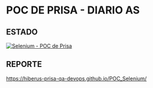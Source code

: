 # POC DE PRISA - DIARIO AS

## ESTADO

[![Selenium - POC de Prisa](https://github.com/hiberus-prisa-qa-devops/POC_Selenium/actions/workflows/prisaPoc.yml/badge.svg)](https://github.com/hiberus-prisa-qa-devops/POC_Selenium/actions/workflows/prisaPoc.yml)

## REPORTE

https://hiberus-prisa-qa-devops.github.io/POC_Selenium/
